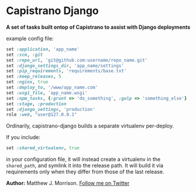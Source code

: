 # Capistrano Django

**A set of tasks built ontop of Capistrano to assist with Django deployments**

example config file:

``` ruby
set :application, 'app_name'
set :scm, :git
set :repo_url, 'git@github.com:username/repo_name.git'
set :django_settings_dir, 'app_name/settings'
set :pip_requirements, 'requirements/base.txt'
set :keep_releases, 5
set :nginx, true
set :deploy_to, '/www/app_name.com'
set :wsgi_file, 'app_name.wsgi'
set :npm_tasks, {:grunt => 'do_something', :gulp => 'something_else'}
set :stage, :production
set :django_settings, 'production'
role :web, "user@127.0.0.1"
```

Ordinarily, capistrano-django builds a separate virtualenv per-deploy.

If you include:
``` ruby
set :shared_virtualenv, true
```
in your configuration file, it will instead create a virtualenv in the `shared_path`, and
symlink it into the release path.  It will build it via requirements only when they differ
from those of the last release.

**Author:** Matthew J. Morrison.  [Follow me on Twitter](https://twitter.com/mattjmorrison)
